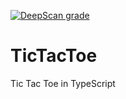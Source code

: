 [![DeepScan grade](https://deepscan.io/api/teams/14917/projects/21715/branches/630430/badge/grade.svg)](https://deepscan.io/dashboard#view=project&tid=14917&pid=21715&bid=630430)

# TicTacToe
Tic Tac Toe in TypeScript

